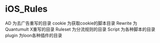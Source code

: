 # iOS_Rules

AD        为去广告重写的目录
cookie    为获取cookie的脚本目录
Rewrite   为Quantumult X重写的目录
Ruleset   为分流规则的目录
Script    为各种脚本的目录
plugin    为loon各种插件的目录
